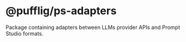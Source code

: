 # @pufflig/ps-adapters

Package containing adapters between LLMs provider APIs and Prompt Studio formats.
